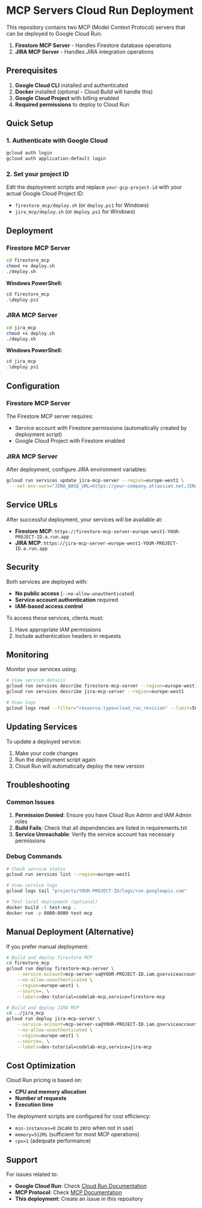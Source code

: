 # MCP Servers Cloud Run Deployment

This repository contains two MCP (Model Context Protocol) servers that can be deployed to Google Cloud Run:

1. **Firestore MCP Server** - Handles Firestore database operations
2. **JIRA MCP Server** - Handles JIRA integration operations

## Prerequisites

1. **Google Cloud CLI** installed and authenticated
2. **Docker** installed (optional - Cloud Build will handle this)
3. **Google Cloud Project** with billing enabled
4. **Required permissions** to deploy to Cloud Run

## Quick Setup

### 1. Authenticate with Google Cloud

```bash
gcloud auth login
gcloud auth application-default login
```

### 2. Set your project ID

Edit the deployment scripts and replace `your-gcp-project-id` with your actual Google Cloud Project ID:

- `firestore_mcp/deploy.sh` (or `deploy.ps1` for Windows)
- `jira_mcp/deploy.sh` (or `deploy.ps1` for Windows)

## Deployment

### Firestore MCP Server

```bash
cd firestore_mcp
chmod +x deploy.sh
./deploy.sh
```

**Windows PowerShell:**
```powershell
cd firestore_mcp
.\deploy.ps1
```

### JIRA MCP Server

```bash
cd jira_mcp
chmod +x deploy.sh
./deploy.sh
```

**Windows PowerShell:**
```powershell
cd jira_mcp
.\deploy.ps1
```

## Configuration

### Firestore MCP Server

The Firestore MCP server requires:
- Service account with Firestore permissions (automatically created by deployment script)
- Google Cloud Project with Firestore enabled

### JIRA MCP Server

After deployment, configure JIRA environment variables:

```bash
gcloud run services update jira-mcp-server --region=europe-west1 \
  --set-env-vars="JIRA_BASE_URL=https://your-company.atlassian.net,JIRA_EMAIL=your-email@company.com,JIRA_API_TOKEN=your-api-token,JIRA_PROJECT_KEY=YOUR-PROJECT"
```

## Service URLs

After successful deployment, your services will be available at:

- **Firestore MCP**: `https://firestore-mcp-server-europe-west1-YOUR-PROJECT-ID.a.run.app`
- **JIRA MCP**: `https://jira-mcp-server-europe-west1-YOUR-PROJECT-ID.a.run.app`

## Security

Both services are deployed with:
- **No public access** (`--no-allow-unauthenticated`)
- **Service account authentication** required
- **IAM-based access control**

To access these services, clients must:
1. Have appropriate IAM permissions
2. Include authentication headers in requests

## Monitoring

Monitor your services using:

```bash
# View service details
gcloud run services describe firestore-mcp-server --region=europe-west1
gcloud run services describe jira-mcp-server --region=europe-west1

# View logs
gcloud logs read --filter="resource.type=cloud_run_revision" --limit=50
```

## Updating Services

To update a deployed service:

1. Make your code changes
2. Run the deployment script again
3. Cloud Run will automatically deploy the new version

## Troubleshooting

### Common Issues

1. **Permission Denied**: Ensure you have Cloud Run Admin and IAM Admin roles
2. **Build Fails**: Check that all dependencies are listed in requirements.txt
3. **Service Unreachable**: Verify the service account has necessary permissions

### Debug Commands

```bash
# Check service status
gcloud run services list --region=europe-west1

# View service logs
gcloud logs tail "projects/YOUR-PROJECT-ID/logs/run.googleapis.com"

# Test local deployment (optional)
docker build -t test-mcp .
docker run -p 8080:8080 test-mcp
```

## Manual Deployment (Alternative)

If you prefer manual deployment:

```bash
# Build and deploy firestore MCP
cd firestore_mcp
gcloud run deploy firestore-mcp-server \
    --service-account=mcp-server-sa@YOUR-PROJECT-ID.iam.gserviceaccount.com \
    --no-allow-unauthenticated \
    --region=europe-west1 \
    --source=. \
    --labels=dev-tutorial=codelab-mcp,service=firestore-mcp

# Build and deploy JIRA MCP
cd ../jira_mcp
gcloud run deploy jira-mcp-server \
    --service-account=mcp-server-sa@YOUR-PROJECT-ID.iam.gserviceaccount.com \
    --no-allow-unauthenticated \
    --region=europe-west1 \
    --source=. \
    --labels=dev-tutorial=codelab-mcp,service=jira-mcp
```

## Cost Optimization

Cloud Run pricing is based on:
- **CPU and memory allocation**
- **Number of requests**
- **Execution time**

The deployment scripts are configured for cost efficiency:
- `min-instances=0` (scale to zero when not in use)
- `memory=512Mi` (sufficient for most MCP operations)
- `cpu=1` (adequate performance)

## Support

For issues related to:
- **Google Cloud Run**: Check [Cloud Run Documentation](https://cloud.google.com/run/docs)
- **MCP Protocol**: Check [MCP Documentation](https://modelcontextprotocol.io/)
- **This deployment**: Create an issue in this repository